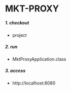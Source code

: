 # MKT-PROXY

##### 1. checkout
- project

##### 2. run
- MktProxyApplication.class

##### 3. access
- http://localhost:8080